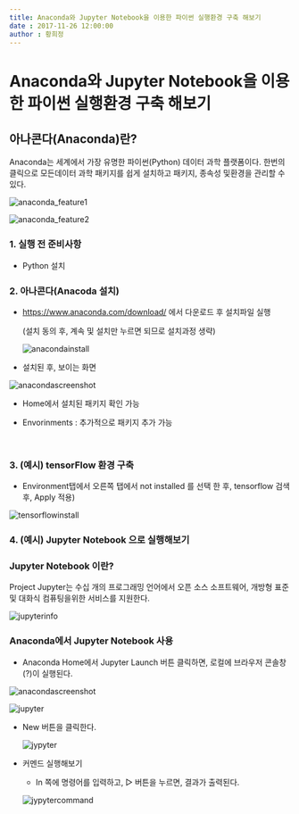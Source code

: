 ```yaml
---
title: Anaconda와 Jupyter Notebook을 이용한 파이썬 실행환경 구축 해보기
date : 2017-11-26 12:00:00
author : 황희정
---
```




# Anaconda와 Jupyter Notebook을 이용한 파이썬 실행환경 구축 해보기

## 아나콘다(Anaconda)란?

Anaconda는 세계에서 가장 유명한 파이썬(Python) 데이터 과학 플랫폼이다. 한번의 클릭으로 모든데이터 과학 패키지를 쉽게 설치하고 패키지, 종속성 및환경을 관리할 수 있다.

![anaconda_feature1](http://tech.javacafe.io/img/blog/20171126/hwang_20171126_1.png)



![anaconda_feature2](http://tech.javacafe.io/img/blog/20171126/hwang_20171126_2.png)



### 1. 실행 전 준비사항

* Python 설치



### 2. 아나콘다(Anacoda 설치)

* https://www.anaconda.com/download/ 에서 다운로드 후 설치파일 실행

  (설치 동의 후, 계속 및 설치만 누르면 되므로 설치과정 생략)

  ![anacondainstall](http://tech.javacafe.io/img/blog/20171126/hwang_20171126_3.png)



* 설치된 후, 보이는 화면

![anacondascreenshot](http://tech.javacafe.io/img/blog/20171126/hwang_20171126_4.png)

- Home에서 설치된 패키지 확인 가능

- Envorinments : 추가적으로 패키지 추가 가능

  ​



### 3. (예시) tensorFlow 환경 구축

* Environment탭에서 오른쪽 탭에서 not installed 를 선택 한 후, tensorflow 검색 후, Apply 적용)

![tensorflowinstall](http://tech.javacafe.io/img/blog/20171126/hwang_20171126_9.png)





### 4. (예시) Jupyter Notebook 으로 실행해보기

### Jupyter Notebook 이란?

Project Jupyter는 수십 개의 프로그래밍 언어에서 오픈 소스 소프트웨어, 개방형 표준 및 대화식 컴퓨팅을위한 서비스를 지원한다.

![jupyterinfo](http://tech.javacafe.io/img/blog/20171126/hwang_20171126_5.png)



### Anaconda에서 Jupyter Notebook 사용

*  Anaconda Home에서 Jupyter Launch 버튼 클릭하면, 로컬에 브라우저 콘솔창(?)이 실행된다.

![anacondascreenshot](http://tech.javacafe.io/img/blog/20171126/hwang_20171126_4.png)



![jupyter](http://tech.javacafe.io/img/blog/20171126/hwang_20171126_6.png)



* New 버튼을 클릭한다.

  ![jypyter](http://tech.javacafe.io/img/blog/20171126/hwang_20171126_7.png)

* 커멘드 실행해보기

  * In 쪽에 명령어를 입력하고, ▷ 버튼을 누르면, 결과가 출력된다.

  ![jypytercommand](http://tech.javacafe.io/img/blog/20171126/hwang_20171126_8.png)

